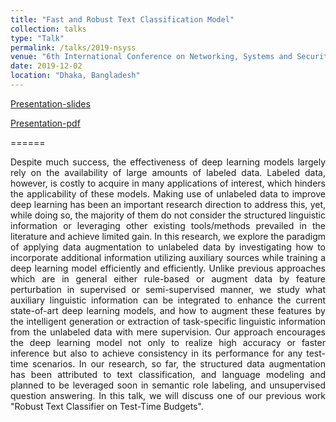 ```yaml
---
title: "Fast and Robust Text Classification Model"
collection: talks
type: "Talk"
permalink: /talks/2019-nsyss
venue: "6th International Conference on Networking, Systems and Security (NSysS)"
date: 2019-12-02
location: "Dhaka, Bangladesh"
---
```


[Presentation-slides](https://drive.google.com/file/d/1c8QiTuKihpX6iheBiGuh3AHj_P-YSeKC/view?usp=sharing)

[Presentation-pdf](https://docs.google.com/presentation/d/1t0RnR9CDVZdphlaDvgduosflvLKvB8Ji/edit?usp=sharing&ouid=109501306155809246755&rtpof=true&sd=true)

======

<p align="justify">
Despite much success, the effectiveness of deep learning models largely rely on the availability of large amounts of labeled data. Labeled data, however, is costly to acquire in many applications of interest, which hinders the applicability of these models. Making use of unlabeled data to improve deep learning has been an important research direction to address this, yet, while doing so, the majority of them do not consider the structured linguistic information or leveraging other existing tools/methods prevailed in the literature and achieve limited gain. In this research, we explore the paradigm of applying data augmentation to unlabeled data by investigating how to incorporate additional information utilizing auxiliary sources while training a deep learning model efficiently and efficiently. Unlike previous approaches which are in general either rule-based or augment data by feature perturbation in supervised or semi-supervised manner, we study what auxiliary linguistic information can be integrated to enhance the current state-of-art deep learning models, and how to augment these features by the intelligent generation or extraction of task-specific linguistic information from the unlabeled data with mere supervision. Our approach encourages the deep learning model not only to realize high accuracy or faster inference but also to achieve consistency in its performance for any test-time scenarios. In our research, so far, the structured data augmentation has been attributed to text classification, and language modeling and planned to be leveraged soon in semantic role labeling, and unsupervised question answering. In this talk, we will discuss one of our previous work "Robust Text Classifier on Test-Time Budgets".

</p>
